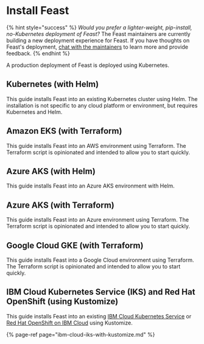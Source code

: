 # Install Feast

{% hint style="success" %}
_Would you prefer a lighter-weight, pip-install, no-Kubernetes deployment of Feast?_ The Feast maintainers are currently building a new deployment experience for Feast. If you have thoughts on Feast's deployment, [chat with the maintainers](https://calendly.com/d/gc29-y88c/feast-chat-w-willem-and-jay) to learn more and provide feedback.
{% endhint %}

A production deployment of Feast is deployed using Kubernetes.

## Kubernetes \(with Helm\)

This guide installs Feast into an existing Kubernetes cluster using Helm. The installation is not specific to any cloud platform or environment, but requires Kubernetes and Helm.

## Amazon EKS \(with Terraform\)

This guide installs Feast into an AWS environment using Terraform. The Terraform script is opinionated and intended to allow you to start quickly.

## Azure AKS \(with Helm\)

This guide installs Feast into an Azure AKS environment with Helm.

## Azure AKS \(with Terraform\)

This guide installs Feast into an Azure environment using Terraform. The Terraform script is opinionated and intended to allow you to start quickly.

## Google Cloud GKE \(with Terraform\)

This guide installs Feast into a Google Cloud environment using Terraform. The Terraform script is opinionated and intended to allow you to start quickly.

## IBM Cloud Kubernetes Service \(IKS\) and Red Hat OpenShift \(using Kustomize\)

This guide installs Feast into an existing [IBM Cloud Kubernetes Service](https://www.ibm.com/cloud/kubernetes-service) or [Red Hat OpenShift on IBM Cloud](https://www.ibm.com/cloud/openshift) using Kustomize.

{% page-ref page="ibm-cloud-iks-with-kustomize.md" %}
